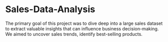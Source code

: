 # Sales-Data-Analysis
The primary goal of this project was to dive deep into a large sales dataset to extract valuable insights that can influence business decision-making. We aimed to uncover sales trends, identify best-selling products.
